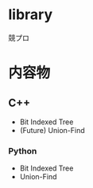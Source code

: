 
# library

競プロ

# 内容物

## C++

- Bit Indexed Tree
- (Future) Union-Find

### Python

- Bit Indexed Tree
- Union-Find